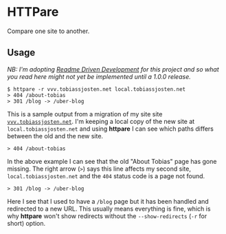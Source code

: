 # HTTPare

Compare one site to another.

## Usage

*NB: I'm adopting [Readme Driven Development](http://tom.preston-werner.com/2010/08/23/readme-driven-development.html) for this project and so what you read here might not yet be implemented until a 1.0.0 release.*

    $ httpare -r vvv.tobiassjosten.net local.tobiassjosten.net
    > 404 /about-tobias
    > 301 /blog -> /uber-blog

This is a sample output from a migration of my site site [`vvv.tobiassjosten.net`](http://vvv.tobiassjosten.net/). I'm keeping a local copy of the new site at `local.tobiassjosten.net` and using **httpare** I can see which paths differs between the old and the new site.

    > 404 /about-tobias

In the above example I can see that the old "About Tobias" page has gone missing. The right arrow (`>`) says this line affects my second site, `local.tobiassjosten.net` and the `404` status code is a page not found.

    > 301 /blog -> /uber-blog

Here I see that I used to have a `/blog` page but it has been handled and redirected to a new URL. This usually means everything is fine, which is why **httpare** won't show redirects without the `--show-redirects` (`-r` for short) option.
